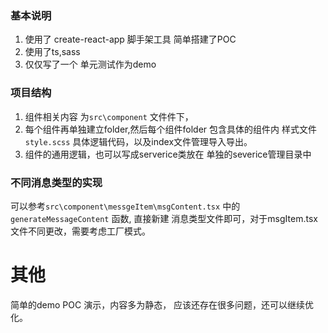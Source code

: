 ### 基本说明

1. 使用了 create-react-app 脚手架工具 简单搭建了POC
2. 使用了ts,sass
3. 仅仅写了一个 单元测试作为demo

### 项目结构
1. 组件相关内容 为`src\component` 文件件下，
2. 每个组件再单独建立folder,然后每个组件folder  包含具体的组件内 样式文件`style.scss` 具体逻辑代码，以及index文件管理导入导出。
3. 组件的通用逻辑，也可以写成serverice类放在 单独的severice管理目录中

### 不同消息类型的实现
可以参考`src\component\messgeItem\msgContent.tsx` 中的 `generateMessageContent` 函数,
直接新建 消息类型文件即可，对于msgItem.tsx 文件不同更改，需要考虑工厂模式。

# 其他
简单的demo POC 演示，内容多为静态，
应该还存在很多问题，还可以继续优化。



